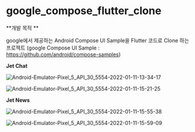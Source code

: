 # google_compose_flutter_clone

**개발 목적 **

google에서 제공하는 Android Compose UI Sample을 Flutter 코드로 Clone 하는 프로젝트
(google Compose UI Sample : https://github.com/android/compose-samples)


**Jet Chat**

![Android-Emulator-Pixel_5_API_30_5554-2022-01-11-13-34-17](https://user-images.githubusercontent.com/89832278/149062595-cfc4721c-7af1-49f4-870e-c179e09106de.gif)

![Android-Emulator-Pixel_5_API_30_5554-2022-01-11-15-21-25](https://user-images.githubusercontent.com/89832278/149062646-bc14310e-976a-4071-9b9b-8e530acb509a.gif)


**Jet News**

![Android-Emulator-Pixel_5_API_30_5554-2022-01-11-15-55-38](https://user-images.githubusercontent.com/89832278/149062735-eb35b91e-efe0-4124-b499-4cb343aa320c.gif)

![Android-Emulator-Pixel_5_API_30_5554-2022-01-11-15-59-09](https://user-images.githubusercontent.com/89832278/149062899-e592ada1-6439-49cb-9309-0861a91128d5.gif)
